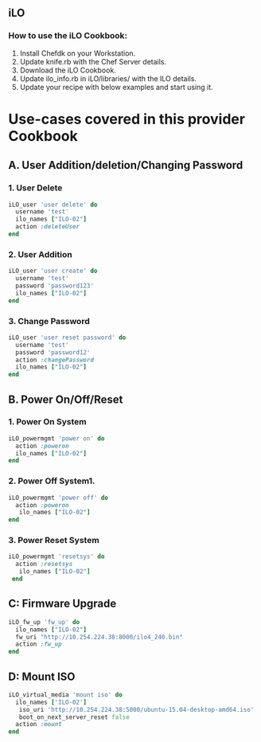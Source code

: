 ## iLO

### How to use the iLO Cookbook:
 1. Install Chefdk on your Workstation.
 2. Update knife.rb with the Chef Server details.
 3. Download the iLO Cookbook.
 4. Update ilo_info.rb in iLO/libraries/ with the ILO details.
 5. Update your recipe with below examples and start using it.


# Use-cases covered in this provider Cookbook
## A. User Addition/deletion/Changing Password

### 1. User Delete

```ruby
iLO_user 'user delete' do
  username 'test'
  ilo_names ["ILO-02"]
  action :deleteUser
end
```


### 2. User Addition

```ruby
iLO_user 'user create' do
  username 'test'
  password 'password123'
  ilo_names ["ILO-02"]
end
```


### 3. Change Password

```ruby
iLO_user 'user reset password' do
  username 'test'
  password 'password12'
  action :changePassword
  ilo_names ["ILO-02"]
end
```


## B. Power On/Off/Reset

### 1. Power On System

```ruby
iLO_powermgmt 'power on' do
  action :poweron
  ilo_names ["ILO-02"]
end
```


### 2. Power Off System1.

```ruby
iLO_powermgmt 'power off' do
  action :poweron
   ilo_names ["ILO-02"]
end
```


### 3. Power Reset System

```ruby
iLO_powermgmt 'resetsys' do
  action :resetsys
   ilo_names ["ILO-02"]
 end
```

## C: Firmware Upgrade

```ruby
iLO_fw_up 'fw_up' do
  ilo_names ["ILO-02"]
  fw_uri "http://10.254.224.38:8000/ilo4_240.bin"
  action :fw_up
end
```

## D: Mount ISO

```ruby
iLO_virtual_media 'mount iso' do
  ilo_names ['ILO-02']
   iso_uri 'http://10.254.224.38:5000/ubuntu-15.04-desktop-amd64.iso'
   boot_on_next_server_reset false
  action :mount
end
```

